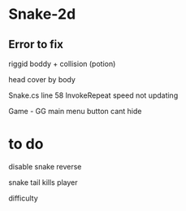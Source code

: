 # Snake-2d

## Error to fix
riggid boddy + collision (potion)

head cover by body

Snake.cs line 58 InvokeRepeat speed not updating

Game - GG main menu button cant hide

# to do
disable snake reverse

snake tail kills player

difficulty
